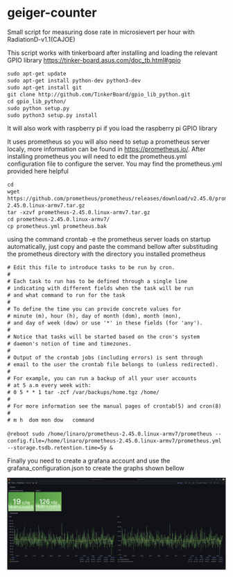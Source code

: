 # geiger-counter
Small script for measuring dose rate in microsievert per hour with RadiationD-v1.1(CAJOE)

This script works with tinkerboard after installing and loading the relevant GPIO library https://tinker-board.asus.com/doc_tb.html#gpio

```
sudo apt-get update
sudo apt-get install python-dev python3-dev
sudo apt-get install git
git clone http://github.com/TinkerBoard/gpio_lib_python.git
cd gpio_lib_python/
sudo python setup.py
sudo python3 setup.py install
```

It will also work with raspberry pi if you load the raspberry pi GPIO library

It uses prometheus so you will also need to setup a prometheus server localy, more information can be found in https://prometheus.io/. After installing prometheus you will need to edit the prometheus.yml configuration file to configure the server. You may find the prometheus.yml provided here helpful
```
cd
wget https://github.com/prometheus/prometheus/releases/download/v2.45.0/prometheus-2.45.0.linux-armv7.tar.gz
tar -xzvf prometheus-2.45.0.linux-armv7.tar.gz
cd prometheus-2.45.0.linux-armv7/
cp prometheus.yml prometheus.bak
```
using the command crontab -e the prometheus server loads on startup automatically, just copy and paste the command bellow after substituding the prometheus directory with the directory you installed prometheus

```
# Edit this file to introduce tasks to be run by cron.
# 
# Each task to run has to be defined through a single line
# indicating with different fields when the task will be run
# and what command to run for the task
# 
# To define the time you can provide concrete values for
# minute (m), hour (h), day of month (dom), month (mon),
# and day of week (dow) or use '*' in these fields (for 'any').
# 
# Notice that tasks will be started based on the cron's system
# daemon's notion of time and timezones.
# 
# Output of the crontab jobs (including errors) is sent through
# email to the user the crontab file belongs to (unless redirected).
# 
# For example, you can run a backup of all your user accounts
# at 5 a.m every week with:
# 0 5 * * 1 tar -zcf /var/backups/home.tgz /home/
# 
# For more information see the manual pages of crontab(5) and cron(8)
# 
# m h  dom mon dow   command

@reboot sudo /home/linaro/prometheus-2.45.0.linux-armv7/prometheus --config.file=/home/linaro/prometheus-2.45.0.linux-armv7/prometheus.yml --storage.tsdb.retention.time=5y &
```

Finally you need to create a grafana account and use the grafana_configuration.json to create the graphs shown bellow

![Alt text](https://github.com/sedzinfo/geiger-counter/blob/main/grafana.png)

